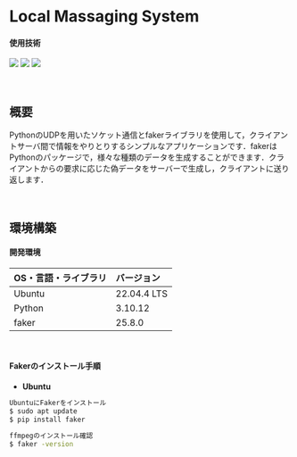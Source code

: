 # Local Massaging System

#### 使用技術
<p style="display: inline">
<img src="https://img.shields.io/badge/-Linux-212121.svg?logo=linux&style=popout">
<img src="https://img.shields.io/badge/-Python-FFC107.svg?logo=python&style=popout">
<img src="https://img.shields.io/badge/-Faker-007ec6.svg?logo=python&style=popout">
</p>

&nbsp;

## 概要
PythonのUDPを用いたソケット通信とfakerライブラリを使用して，クライアントサーバ間で情報をやりとりするシンプルなアプリケーションです．fakerはPythonのパッケージで，様々な種類のデータを生成することができます．クライアントからの要求に応じた偽データをサーバーで生成し，クライアントに送り返します．

&nbsp;

## 環境構築
#### 開発環境
| OS・言語・ライブラリ | バージョン |
| :------- | :------ |
| Ubuntu | 22.04.4 LTS |
| Python | 3.10.12 |
| faker | 25.8.0 |
<br>

#### Fakerのインストール手順
- **Ubuntu**
```bash
UbuntuにFakerをインストール
$ sudo apt update
$ pip install faker

ffmpegのインストール確認
$ faker -version
```

​&nbsp;